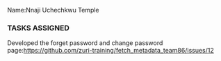 Name:Nnaji Uchechkwu Temple

### TASKS ASSIGNED
Developed the forget password and change password page:https://github.com/zuri-training/fetch_metadata_team86/issues/12
